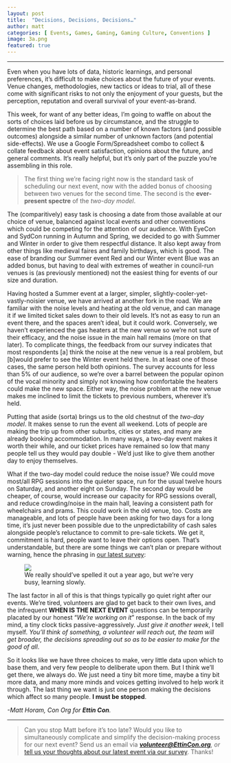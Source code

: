 ```yaml
---
layout: post
title:  "Decisions, Decisions, Decisions…"
author: matt
categories: [ Events, Games, Gaming, Gaming Culture, Conventions ]
image: 3a.png
featured: true
---
```

<section name="867f" class="section section--body section--first"><div class="section-divider"><hr class="section-divider"></div><div class="section-content"><div class="section-inner sectionLayout--insetColumn"><p name="4f63" id="4f63" class="graf graf--p graf-after--h3">Even when you have lots of data, historic learnings, and personal preferences, it’s difficult to make choices about the future of your events. Venue changes, methodologies, new tactics or ideas to trial, all of these come with significant risks to not only the enjoyment of your guests, but the perception, reputation and overall survival of your event-as-brand.</p><p name="27a0" id="27a0" class="graf graf--p graf-after--p">This week, for want of any better ideas, I’m going to waffle on about the sorts of choices laid before us by circumstance, and the struggle to determine the best path based on a number of known factors (and possible outcomes) alongside a similar number of unknown factors (and potential side-effects). We use a Google Form/Spreadsheet combo to collect &amp; collate feedback about event satisfaction, opinions about the future, and general comments. It’s really helpful, but it’s only part of the puzzle you’re assembling in this role.</p><blockquote name="fa3d" id="fa3d" class="graf graf--blockquote graf-after--p">The first thing we’re facing right now is the standard task of scheduling our next event, now with the added bonus of choosing between two venues for the second time. The second is the <strong class="markup--strong markup--blockquote-strong">ever-present spectre</strong> of the <em class="markup--em markup--blockquote-em">two-day model</em>.</blockquote><p name="fbe5" id="fbe5" class="graf graf--p graf-after--blockquote">The (comparitively) easy task is choosing a date from those available at our choice of venue, balanced against local events and other conventions which could be competing for the attention of our audience. With EyeCon and SydCon running in Autumn and Spring, we decided to go with Summer and Winter in order to give them respectful distance. It also kept away from other things like medieval faires and family birthdays, which is good. The ease of branding our Summer event Red and our Winter event Blue was an added bonus, but having to deal with extremes of weather in council-run venues is (as previously mentioned) not the easiest thing for events of our size and duration.</p><p name="1410" id="1410" class="graf graf--p graf-after--p">Having hosted a Summer event at a larger, simpler, slightly-cooler-yet-vastly-noisier venue, we have arrived at another fork in the road. We are familiar with the noise levels and heating at the old venue, and can manage it if we limited ticket sales down to their old levels. It’s not as easy to run an event there, and the spaces aren’t ideal, but it could work. Conversely, we haven’t experienced the gas heaters at the new venue so we’re not sure of their efficacy, and the noise issue in the main hall remains (more on that later). To complicate things, the feedback from our survey indicates that most respondents [a] think the noise at the new venue is a real problem, but [b]would prefer to see the Winter event held there. In at least one of those cases, the same person held both opinions. The survey accounts for less than 5% of our audience, so we’re over a barrel between the popular opinon of the vocal minority and simply not knowing how comfortable the heaters could make the new space. Either way, the noise problem at the new venue makes me inclined to limit the tickets to previous numbers, wherever it’s held.</p><p name="414e" id="414e" class="graf graf--p graf-after--p">Putting that aside (sorta) brings us to the old chestnut of the <em class="markup--em markup--p-em">two-day model</em>. It makes sense to run the event all weekend. Lots of people are making the trip up from other suburbs, cities or states, and many are already booking accommodation. In many ways, a two-day event makes it worth their while, and our ticket prices have remained so low that many people tell us they would pay double - We’d just like to give them another day to enjoy themselves.</p><p name="dd17" id="dd17" class="graf graf--p graf-after--p">What if the two-day model could reduce the noise issue? We could move most/all RPG sessions into the quieter space, run for the usual twelve hours on Saturday, and another eight on Sunday. The second day would be cheaper, of course, would increase our capacity for RPG sessions overall, and reduce crowding/noise in the main hall, leaving a consistent path for wheelchairs and prams. This could work in the old venue, too. Costs are manageable, and lots of people have been asking for two days for a long time, it’s just never been possible due to the unpredictability of cash sales alongside people’s reluctance to commit to pre-sale tickets. We get it, commitment is hard, people want to leave their options open. That’s understandable, but there are some things we can’t plan or prepare without warning, hence the phrasing in <a href="https://docs.google.com/forms/d/1febbBKh0f1yE26Ihmk9Zomu07wxD8EQM2b4IMuwBsG8" data-href="https://docs.google.com/forms/d/1febbBKh0f1yE26Ihmk9Zomu07wxD8EQM2b4IMuwBsG8" class="markup--anchor markup--p-anchor" rel="noopener" target="_blank">our latest survey</a>:</p>
  
  <figure name="c6f7" id="c6f7" class="graf graf--figure graf-after--p"><img class="graf-image" data-image-id="1*-W0tsa3bp_WuBGRVqLpQtQ.png" data-width="577" data-height="158" src="/blog/assets/images/3a.png"><figcaption class="imageCaption">We really should’ve spelled it out a year ago, but we’re very busy, learning slowly.</figcaption></figure>
  
  <p name="0a77" id="0a77" class="graf graf--p graf-after--figure">The last factor in all of this is that things typically go quiet right after our events. We’re tired, volunteers are glad to get back to their own lives, and the infrequent <strong class="markup--strong markup--p-strong">WHEN IS THE NEXT EVENT</strong> questions can be temporarily placated by our honest “<em class="markup--em markup--p-em">We’re working on it</em>” response. In the back of my mind, a tiny clock ticks passive-aggressively. <em class="markup--em markup--p-em">Just give it another week</em>, I tell myself. <em class="markup--em markup--p-em">You’ll think of something, a volunteer will reach out, the team will get broader, the decisions spreading out so as to be easier to make for the good of all</em>.</p><p name="8528" id="8528" class="graf graf--p graf-after--p">So it looks like we have three choices to make, very little data upon which to base them, and very few people to deliberate upon them. But I think we’ll get there, we always do. We just need a tiny bit more time, maybe a tiny bit more data, and many more minds and voices getting involved to help work it through. The last thing we want is just one person making the decisions which affect so many people. <strong class="markup--strong markup--p-strong">I must be stopped</strong>.</p><p name="b3d9" id="b3d9" class="graf graf--p graf-after--p graf--trailing"><em class="markup--em markup--p-em">-Matt Horam, Con Org for </em><strong class="markup--strong markup--p-strong"><em class="markup--em markup--p-em">Ettin Con</em></strong><em class="markup--em markup--p-em">.</em></p></div></div></section><section name="a4e4" class="section section--body section--last"><div class="section-divider"><hr class="section-divider"></div><div class="section-content"><div class="section-inner sectionLayout--insetColumn"><blockquote name="b256" id="b256" class="graf graf--blockquote graf--leading graf--trailing">Can you stop Matt before it’s too late? Would you like to simultaneously complicate and simplify the decision-making process for our next event? Send us an email via<em class="markup--em markup--blockquote-em"> </em><a href="mailto:volunteer@EttinCon.org?subject=I%20Volunteer!" data-href="mailto:volunteer@EttinCon.org?subject=I%20Volunteer!" class="markup--anchor markup--blockquote-anchor" target="_blank"><strong class="markup--strong markup--blockquote-strong"><em class="markup--em markup--blockquote-em">volunteer@EttinCon.org</em></strong></a><em class="markup--em markup--blockquote-em">, or </em><a href="https://docs.google.com/forms/d/1febbBKh0f1yE26Ihmk9Zomu07wxD8EQM2b4IMuwBsG8" data-href="https://docs.google.com/forms/d/1febbBKh0f1yE26Ihmk9Zomu07wxD8EQM2b4IMuwBsG8" class="markup--anchor markup--blockquote-anchor" rel="noopener" target="_blank">tell us your thoughts about our latest event via our survey</a>. Thanks!</blockquote></div></div></section>
